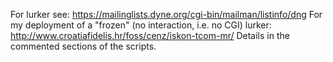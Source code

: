 For lurker see:
https://mailinglists.dyne.org/cgi-bin/mailman/listinfo/dng
For my deployment of a "frozen" (no interaction, i.e. no CGI) lurker:
http://www.croatiafidelis.hr/foss/cenz/iskon-tcom-mr/
Details in the commented sections of the scripts.
